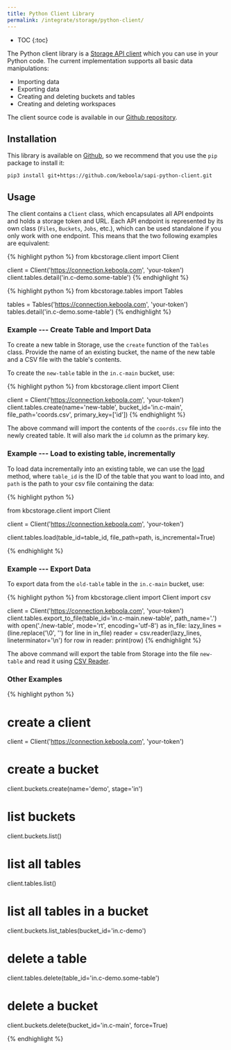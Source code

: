 ```yaml
---
title: Python Client Library
permalink: /integrate/storage/python-client/
---
```


* TOC
{:toc}

The Python client library is a [Storage API client](https://keboola.docs.apiary.io/#) which you can use in your Python code.
The current implementation supports all basic data manipulations:

- Importing data
- Exporting data
- Creating and deleting buckets and tables
- Creating and deleting workspaces

The client source code is available in our [Github repository](https://github.com/keboola/sapi-python-client/).

## Installation
This library is available on [Github](https://github.com/keboola/sapi-python-client), so we
recommend that you use the `pip` package to install it:

    pip3 install git+https://github.com/keboola/sapi-python-client.git

## Usage
The client contains a `Client` class, which encapsulates all API endpoints and holds a storage token and URL. Each API endpoint is
represented by its own class (`Files`, `Buckets`, `Jobs`, etc.), which can be used standalone if you only work with one endpoint.
This means that the two following examples are equivalent:

{% highlight python %}
from kbcstorage.client import Client

client = Client('https://connection.keboola.com', 'your-token')
client.tables.detail('in.c-demo.some-table')
{% endhighlight %}

{% highlight python %}
from kbcstorage.tables import Tables

tables = Tables('https://connection.keboola.com', 'your-token')
tables.detail('in.c-demo.some-table')
{% endhighlight %}

### Example --- Create Table and Import Data
To create a new table in Storage, use the `create` function of the `Tables` class. Provide the name of an existing bucket,
the name of the new table and a CSV file with the table's contents.

To create the `new-table` table in the `in.c-main` bucket, use:

{% highlight python %}
from kbcstorage.client import Client

client = Client('https://connection.keboola.com', 'your-token')
client.tables.create(name='new-table',
                     bucket_id='in.c-main',
                     file_path='coords.csv',
                     primary_key=['id'])
{% endhighlight %}

The above command will import the contents of the `coords.csv` file into the newly created table. It will
also mark the `id` column as the primary key.
### Example --- Load to existing table, incrementally

To load data incrementally into an existing table, we can use the [load](https://github.com/keboola/sapi-python-client/blob/5a93926c2191ccd6b7402c9e24d9912884d87d4c/kbcstorage/tables.py#L207) method, where `table_id` is the ID of the table that you want to load into, and `path` is the path to your csv file containing the data:

{% highlight python %}

from kbcstorage.client import Client

client = Client('https://connection.keboola.com', 'your-token')

client.tables.load(table_id=table_id, file_path=path, is_incremental=True)

{% endhighlight %}
### Example --- Export Data
To export data from the `old-table` table in the `in.c-main` bucket, use:

{% highlight python %}
from kbcstorage.client import Client
import csv

client = Client('https://connection.keboola.com', 'your-token')
client.tables.export_to_file(table_id='in.c-main.new-table', path_name='.')
with open('./new-table', mode='rt', encoding='utf-8') as in_file:
    lazy_lines = (line.replace('\0', '') for line in in_file)
    reader = csv.reader(lazy_lines, lineterminator='\n')
    for row in reader:
        print(row)
{% endhighlight %}

The above command will export the table from Storage into the file `new-table` and read it using
[CSV Reader](https://docs.python.org/3.6/library/csv.html#reader-objects).

### Other Examples

{% highlight python %}
# create a client
client = Client('https://connection.keboola.com', 'your-token')

# create a bucket
client.buckets.create(name='demo', stage='in')

# list buckets
client.buckets.list()

# list all tables
client.tables.list()

# list all tables in a bucket
client.buckets.list_tables(bucket_id='in.c-demo')

# delete a table
client.tables.delete(table_id='in.c-demo.some-table')

# delete a bucket
client.buckets.delete(bucket_id='in.c-main', force=True)

{% endhighlight %}
